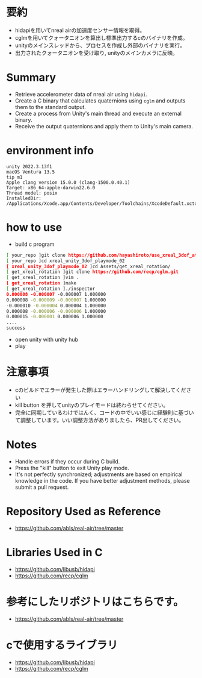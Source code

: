 # 要約
* hidapiを用いてnreal airの加速度センサー情報を取得。
* cglmを用いてクォータニオンを算出し標準出力するcのバイナリを作成。
* unityのメインスレッドから、プロセスを作成し外部のバイナリを実行。
* 出力されたクォータニオンを受け取り, unityのメインカメラに反映。　

# Summary
* Retrieve accelerometer data of nreal air using `hidapi`.
* Create a C binary that calculates quaternions using `cglm` and outputs them to the standard output.
* Create a process from Unity's main thread and execute an external binary.
* Receive the output quaternions and apply them to Unity's main camera.


# environment info

```
unity 2022.3.13f1
macOS Ventura 13.5
tip m1
Apple clang version 15.0.0 (clang-1500.0.40.1)
Target: x86_64-apple-darwin22.6.0
Thread model: posix
InstalledDir: /Applications/Xcode.app/Contents/Developer/Toolchains/XcodeDefault.xctoolchain/usr/bin
```

# how to use

* build c program
```bash
[ your_repo ]git clone https://github.com/hayashiroto/use_xreal_3dof_at_unity_playmode.git
[ your_repo ]cd xreal_unity_3dof_playmode_02
[ xreal_unity_3dof_playmode_02 ]cd Assets/get_xreal_rotation/     
[ get_xreal_rotation ]git clone https://github.com/recp/cglm.git
[ get_xreal_rotation ]vim .
[ get_xreal_rotation ]make    
[ get_xreal_rotation ]./inspector 
0.000008 -0.000007 -0.000007 1.000000
0.000008 -0.000009 -0.000007 1.000000
-0.000010 -0.000004 0.000004 1.000000
0.000008 -0.000006 -0.000006 1.000000
0.000015 -0.000001 0.000006 1.000000
....
success
```
* open unity with unity hub
* play


# 注意事項
* cのビルドでエラーが発生した際はエラーハンドリングして解決してください
* kill button を押してunityのプレイモードは終わらせてください。
* 完全に同期しているわけではんく、コードの中でいい感じに経験則に基づいて調整しています。いい調整方法がありましたら、PR出してください。

# Notes
* Handle errors if they occur during C build.
* Press the "kill" button to exit Unity play mode.
* It's not perfectly synchronized; adjustments are based on empirical knowledge in the code. If you have better adjustment methods, please submit a pull request.

# Repository Used as Reference
* https://github.com/abls/real-air/tree/master

# Libraries Used in C
* https://github.com/libusb/hidapi
* https://github.com/recp/cglm






# 参考にしたリポジトリはこちらです。
* https://github.com/abls/real-air/tree/master

# cで使用するライブラリ
* https://github.com/libusb/hidapi
* https://github.com/recp/cglm
